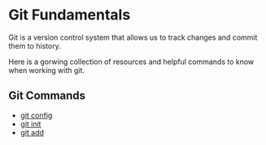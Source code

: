 # Git Fundamentals

Git is a version control system that allows us to track changes and commit them to history.

Here is a gorwing collection of resources and helpful commands to know when working with git.

## Git Commands
- [git config](./commands/Config.md)
- [git init](./commands/Init.md)
- [git add](./commands/Add.md)